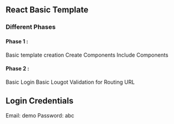 ## React Basic Template

### Different Phases

#### Phase 1 :
Basic template creation
Create Components
Include Components

#### Phase 2 :
Basic Login
Basic Lougot
Validation for Routing URL

## Login Credentials

Email: demo Password: abc
